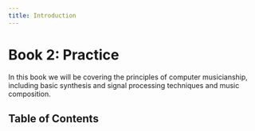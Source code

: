 ```yaml
---
title: Introduction
---
```


# Book 2: Practice

In this book we will be covering the principles of computer musicianship,
including basic synthesis and signal processing techniques and music
composition.

## Table of Contents
